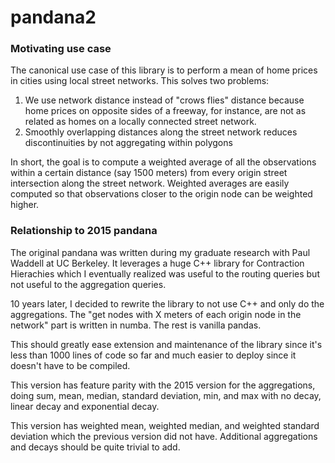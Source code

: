 # pandana2

### Motivating use case

The canonical use case of this library is to perform a mean of home prices in cities using local street networks.  This solves two problems:

1. We use network distance instead of "crows flies" distance because home prices on opposite sides of a freeway, for instance, are not as related as homes on a locally connected street network.
2. Smoothly overlapping distances along the street network reduces discontinuities by not aggregating within polygons

In short, the goal is to compute a weighted average of all the observations within a certain distance (say 1500 meters) from every origin street intersection along the street network.  Weighted averages are easily computed so that observations closer to the origin node can be weighted higher.

### Relationship to 2015 pandana

The original pandana was written during my graduate research with Paul Waddell at UC Berkeley.  It leverages a huge C++ library for Contraction Hierachies which I eventually realized was useful to the routing queries but not useful to the aggregation queries.

10 years later, I decided to rewrite the library to not use C++ and only do the aggregations.  The "get nodes with X meters of each origin node in the network" part is written in numba.  The rest is vanilla pandas.

This should greatly ease extension and maintenance of the library since it's less than 1000 lines of code so far and much easier to deploy since it doesn't have to be compiled.

This version has feature parity with the 2015 version for the aggregations, doing sum, mean, median, standard deviation, min, and max with no decay, linear decay and exponential decay.

This version has weighted mean, weighted median, and weighted standard deviation which the previous version did not have.  Additional aggregations and decays should be quite trivial to add.

